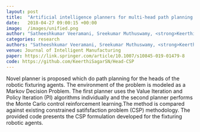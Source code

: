 ```yaml
---
layout: post
title:  "Artificial intelligence planners for multi-head path planning of SwarmItFIX agents"
date:   2018-04-27 09:00:15 +00:00
image:  /images/unified.png
author: "Satheeshkumar Veeramani, Sreekumar Muthuswamy, <strong>Keerthi Sagar</strong> & Matteo Zoppi"
categories: research
authors: "Satheeshkumar Veeramani, Sreekumar Muthuswamy, <strong>Keerthi Sagar</strong> & Matteo Zoppi "
venue: Journal of Intelligent Manufacturing
paper: https://link.springer.com/article/10.1007/s10845-019-01479-8
code: https://github.com/KeerthiSagarSN/Head-CSP
---
```

Novel planner is proposed which do path planning for the heads of the robotic fixturing agents. The environment of the problem is modeled as a Markov Decision Problem. The first planner uses the Value Iteration and Policy Iteration (PI) algorithms individually and the second planner performs the Monte Carlo control reinforcement learning.The method is compared against existing constrained satifsfaction problem (CSP) methodology. The provided code presents the CSP formulation developed for the fixturing robotic agents. 
